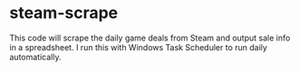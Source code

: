 # steam-scrape
This code will scrape the daily game deals from Steam and output sale info in a spreadsheet. I run this with Windows Task Scheduler to run daily automatically.

